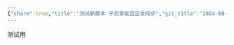 ```yaml
---
{"share":true,"title":"测试新脚本 子目录能否正常同步","git_title":"2024-08-12-test-00:19","tags":["geek"],"categories":["Github"],"dg-publish":true,"permalink":"/001 Inbox/测试新脚本 子目录能否正常同步 测试/","dgPassFrontmatter":true,"noteIcon":""}
---
```


测试用